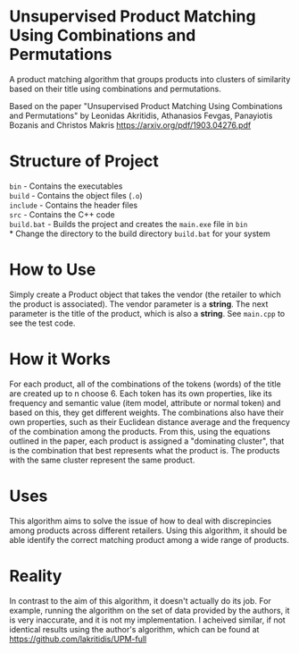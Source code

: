 # Unsupervised Product Matching Using Combinations and Permutations

A product matching algorithm that groups products into clusters of similarity based on their title using combinations and permutations.

Based on the paper "Unsupervised Product Matching Using Combinations and Permutations" by Leonidas Akritidis, Athanasios Fevgas, Panayiotis Bozanis and Christos Makris
https://arxiv.org/pdf/1903.04276.pdf

# Structure of Project
`bin` - Contains the executables <br>
`build` - Contains the object files (`.o`) <br>
`include` - Contains the header files <br>
`src` - Contains the C++ code <br>
`build.bat` - Builds the project and creates the `main.exe` file in `bin` <br>
\* Change the directory to the build directory `build.bat` for your system


# How to Use

Simply create a Product object that takes the vendor (the retailer to which the product is associated). The vendor parameter is a **string**. The next parameter is the title of the product, which is also a **string**. See `main.cpp` to see the test code.

# How it Works

For each product, all of the combinations of the tokens (words) of the title are created up to n choose 6. Each token has its own properties, like its frequency and semantic value (item model, attribute or normal token) and based on this, they get different weights. The combinations also have their own properties, such as their Euclidean distance average and the frequency of the combination among the products. From this, using the equations outlined in the paper, each product is assigned a "dominating cluster", that is the combination that best represents what the product is. The products with the same cluster represent the same product.

# Uses

This algorithm aims to solve the issue of how to deal with discrepincies among products across different retailers. Using this algorithm, it should be able identify the correct matching product among a wide range of products.

# Reality

In contrast to the aim of this algorithm, it doesn't actually do its job. For example, running the algorithm on the set of data provided by the authors, it is very inaccurate, and it is not my implementation. I acheived similar, if not identical results using the author's algorithm, which can be found at https://github.com/lakritidis/UPM-full
